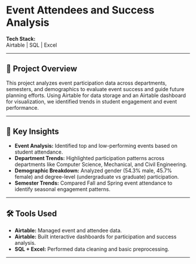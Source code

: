 # Event Attendees and Success Analysis

**Tech Stack:**  
Airtable | SQL | Excel

---

## 📖 Project Overview
This project analyzes event participation data across departments, semesters, and demographics to evaluate event success and guide future planning efforts. Using Airtable for data storage and an Airtable dashboard for visualization, we identified trends in student engagement and event performance.

---

## 🚀 Key Insights
- **Event Analysis:** Identified top and low-performing events based on student attendance.
- **Department Trends:** Highlighted participation patterns across departments like Computer Science, Mechanical, and Civil Engineering.
- **Demographic Breakdown:** Analyzed gender (54.3% male, 45.7% female) and degree-level (undergraduate vs graduate) participation.
- **Semester Trends:** Compared Fall and Spring event attendance to identify seasonal engagement patterns.

---

## 🛠️ Tools Used
- **Airtable:** Managed event and attendee data.
- **Airtable:** Built interactive dashboards for participation and success analysis.
- **SQL + Excel:** Performed data cleaning and basic preprocessing.

---
